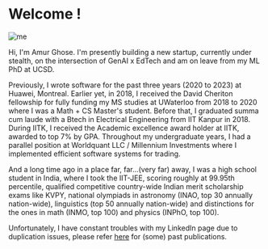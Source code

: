 # Welcome !

![me](https://images.gr-assets.com/users/1482978694p6/63156024.jpg)

Hi, I'm Amur Ghose. I'm presently building a new startup, currently under stealth, on the intersection of GenAI x EdTech and am on leave from my ML PhD at UCSD.   


Previously, I wrote software for the past three years (2020 to 2023) at Huawei, Montreal. Earlier yet, in 2018, I received the David Cheriton fellowship for fully funding my MS studies at UWaterloo from 2018 to 2020 where I was a Math + CS Master's student. Before that, I graduated summa cum laude with a Btech in Electrical Engineering from IIT Kanpur in 2018. During IITK, I received the Academic excellence award holder at IITK, awarded to top 7% by GPA. Throughout my undergraduate years, I had a parallel position at Worldquant LLC / Millennium Investments where I implemented efficient software systems for trading.

And a long time ago in a place far, far...(very far) away, I was a high school student in India, where I took the IIT-JEE, scoring roughly at 99.95th percentile, qualified competitive country-wide Indian merit scholarship exams like KVPY, national olympiads in astronomy (INAO, top 30 annually nation-wide), linguistics (top 50 annually nation-wide) and distinctions for the ones in math (INMO, top 100) and physics (INPhO, top 100). 

Unfortunately, I have constant troubles with my LinkedIn page due to duplication issues, please refer [here](https://scholar.google.com/citations?user=bS4Q1mYAAAAJ&hl=en) for (some) past publications. 




